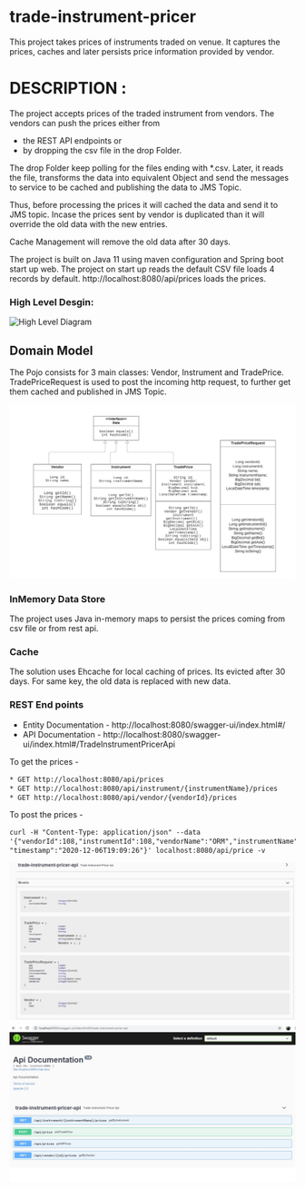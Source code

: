 # trade-instrument-pricer
This project takes prices of instruments traded on venue. It captures the prices, caches and later persists price information provided by vendor.
# DESCRIPTION :
The project accepts prices of the traded instrument from vendors. The vendors can push the prices either from 
* the REST API endpoints or 
* by dropping the csv file in the drop Folder.
    
The drop Folder keep polling for
the files ending with *.csv. Later, it reads the file, transforms the data into equivalent Object and send the messages
to service to be cached and publishing the data to JMS Topic.

Thus, before processing the prices it will cached the data and send it to JMS topic. Incase the prices sent by vendor is
duplicated than it will override the old data with the new entries.

Cache Management will remove the old data after 30 days.

The project is built on Java 11 using maven configuration and Spring boot start up web.
The project on start up reads the default CSV file loads 4 records by default.
http://localhost:8080/api/prices loads the prices.

### High Level Desgin:

![High Level Diagram](./images/highlevel.png)

## Domain Model
The Pojo consists for 3 main classes: Vendor, Instrument and TradePrice.
TradePriceRequest is used to post the incoming http request, to further get them cached and published in JMS Topic.

![Model](uml-diagram/classDiagram.jpeg)

### InMemory Data Store
The project uses Java in-memory maps to persist the prices coming from csv file or from rest api. 

### Cache
The solution uses Ehcache for local caching of prices. Its evicted after 30 days.
For same key, the old data is replaced with new data.

### REST End points
* Entity Documentation - http://localhost:8080/swagger-ui/index.html#/
* API Documentation - http://localhost:8080/swagger-ui/index.html#/TradeInstrumentPricerApi

To get the prices -
```
* GET http://localhost:8080/api/prices
* GET http://localhost:8080/api/instrument/{instrumentName}/prices
* GET http://localhost:8080/api/vendor/{vendorId}/prices
```
To post the prices -
```
curl -H "Content-Type: application/json" --data '{"vendorId":108,"instrumentId":108,"vendorName":"ORM","instrumentName":"GOOG","bid":102.34,"ask":103.50, "timestamp":"2020-12-06T19:09:26"}' localhost:8080/api/price -v
```


![Model](uml-diagram/entityModel.jpg)
<br/>
![API End Points](uml-diagram/apiEndPoints.jpeg)

